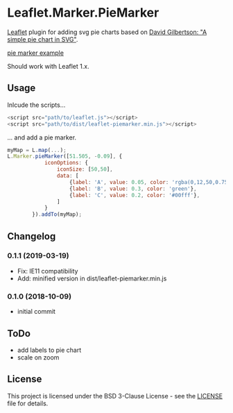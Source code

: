 # Leaflet.Marker.PieMarker

[Leaflet](https://leafletjs.com) plugin for adding svg pie charts based on [David Gilbertson: "A simple pie chart in SVG"](https://hackernoon.com/a-simple-pie-chart-in-svg-dbdd653b6936).

[pie marker example](https://thurti.github.io/leaflet-piemarker/examples/piemarker.html)

Should work with Leaflet 1.x.

## Usage
Inlcude the scripts...
```js
<script src="path/to/leaflet.js"></script> 
<script src="path/to/dist/leaflet-piemarker.min.js"></script>
```

... and add a pie marker.

```js
myMap = L.map(...);
L.Marker.pieMarker([51.505, -0.09], {
            iconOptions: {
                iconSize: [50,50],
                data: [
                    {label: 'A', value: 0.05, color: 'rgba(0,12,50,0.75)', style:'stroke:black;stroke-width:0.01'},
                    {label: 'B', value: 0.3, color: 'green'},
                    {label: 'C', value: 0.2, color: '#00fff'},
                ]
            }
        }).addTo(myMap);
```

## Changelog

### 0.1.1 (2019-03-19)
- Fix: IE11 compatibility 
- Add: minified version in dist/leaflet-piemarker.min.js

### 0.1.0 (2018-10-09)
- initial commit

## ToDo
- add labels to pie chart
- scale on zoom

## License
This project is licensed under the BSD 3-Clause License - see the [LICENSE](LICENSE) file for details.
